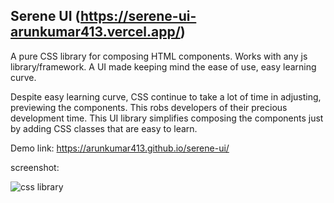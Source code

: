 ## Serene UI (https://serene-ui-arunkumar413.vercel.app/)

A pure CSS library for composing HTML components. Works with any js library/framework. A UI made keeping mind the ease of use, easy learning curve.

Despite easy learning curve, CSS continue to take a lot of time in adjusting, previewing the components. This robs developers of their precious development time. This UI library simplifies composing the components just by adding CSS classes that are easy to learn.

Demo link: https://arunkumar413.github.io/serene-ui/

screenshot:

![css library](/public/css-library.png)
